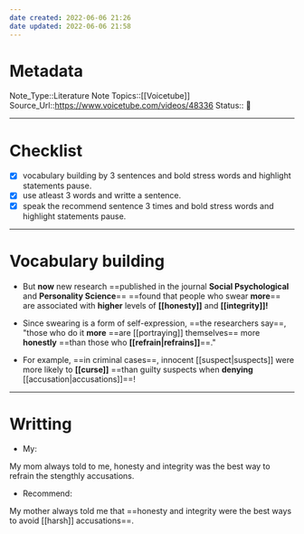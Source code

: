 ```yaml
---
date created: 2022-06-06 21:26
date updated: 2022-06-06 21:58
---
```


# Metadata

Note_Type::Literature Note
Topics::[[Voicetube]]
Source_Url::<https://www.voicetube.com/videos/48336>
Status:: 👶

---

# Checklist

- [x] vocabulary building by 3 sentences and bold stress words and highlight statements pause.
- [x] use atleast 3 words and writte a sentence.
- [x] speak the recommend sentence 3 times and bold stress words and highlight statements pause.

---

# Vocabulary building

- But **now** new research ==published in the journal **Social Psychological** and **Personality Science**== ==found that people who swear **more**== are associated with **higher** levels of **[[honesty]]** and **[[integrity]]!**

- Since swearing is a form of self-expression, ==the researchers say==, "those who do it **more** ==are [[portraying]] themselves== more **honestly** ==than those who **[[refrain|refrains]]**==."

- For example, ==in criminal cases==, innocent [[suspect|suspects]] were more likely to **[[curse]]** ==than guilty suspects when **denying** [[accusation|accusations]]==!

---

# Writting

- My:

My mom always told to me, honesty and integrity was the best way to refrain the stengthly accusations.

- Recommend:

My mother always told me that ==honesty and integrity were the best ways to avoid [[harsh]] accusations==.
